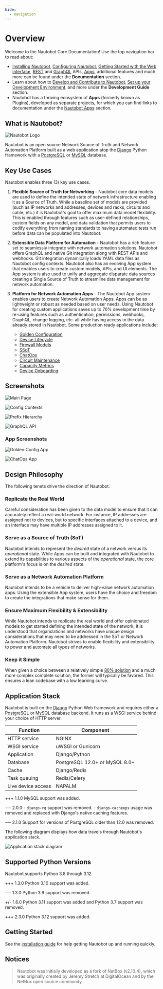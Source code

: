 ```yaml
---
hide:
  - navigation
---
```


# Overview

Welcome to the Nautobot Core Documentation! Use the top navigation bar to read about:

- [Installing Nautobot](user-guide/administration/installation/index.md), [Configuring Nautobot](user-guide/administration/configuration/index.md), [Getting Started with the Web Interface](user-guide/feature-guides/getting-started/index.md), [REST](user-guide/platform-functionality/rest-api/overview.md) and [GraphQL](user-guide/platform-functionality/graphql.md) APIs, [Apps](apps/index.md), additional features and much more can be found under the **Documentation** section.
- Learn about how to [Develop and Contribute to Nautobot](development/index.md), [Set up your Development Environment](development/core/getting-started.md), and more under the **Development Guide** section.
- Nautobot has a thriving ecosystem of **Apps** (formerly known as Plugins), developed as separate projects, for which you can find links to documentation under the [Nautobot Apps](apps/index.md) section.

## What is Nautobot?

![Nautobot Logo](assets/nautobot_logo.svg)

Nautobot is an open source Network Source of Truth and Network Automation Platform built as a web application atop the [Django](https://www.djangoproject.com/) Python framework with a [PostgreSQL](https://www.postgresql.org/) or [MySQL](https://www.mysql.com) database.

## Key Use Cases

Nautobot enables three (3) key use cases.

1. **Flexible Source of Truth for Networking** - Nautobot core data models are used to define the intended state of network infrastructure enabling it as a Source of Truth. While a baseline set of models are provided (such as IP networks and addresses, devices and racks, circuits and cable, etc.) it is Nautobot's goal to offer maximum data model flexibility. This is enabled through features such as user-defined relationships, custom fields on any model, and data validation that permits users to codify everything from naming standards to having automated tests run before data can be populated into Nautobot.

2. **Extensible Data Platform for Automation** - Nautobot has a rich feature set to seamlessly integrate with network automation solutions.  Nautobot offers GraphQL and native Git integration along with REST APIs and webhooks.  Git integration dynamically loads YAML data files as Nautobot config contexts.  Nautobot also has an evolving App system that enables users to create custom models, APIs, and UI elements.  The App system is also used to unify and aggregate disparate data sources creating a Single Source of Truth to streamline data management for network automation.

3. **Platform for Network Automation Apps** - The Nautobot App system enables users to create Network Automation Apps.  Apps can be as lightweight or robust as needed based on user needs.  Using Nautobot for creating custom applications saves up to 70% development time by re-using features such as authentication, permissions, webhooks, GraphQL, change logging, etc. all while having access to the data already stored in Nautobot. Some production ready applications include:

    - [Golden Configuration](https://github.com/nautobot/nautobot-app-golden-config)
    - [Device Lifecycle](https://github.com/nautobot/nautobot-app-device-lifecycle-mgmt)
    - [Firewall Models](https://github.com/nautobot/nautobot-app-firewall-models)
    - [SSoT](https://github.com/nautobot/nautobot-app-ssot)
    - [ChatOps](https://github.com/nautobot/nautobot-app-chatops)
    - [Circuit Maintenance](https://github.com/nautobot/nautobot-app-circuit-maintenance)
    - [Capacity Metrics](https://github.com/nautobot/nautobot-app-capacity-metrics)
    - [Device Onboarding](https://github.com/nautobot/nautobot-app-device-onboarding)

## Screenshots

![Main Page](media/ss_main_page.png)

![Config Contexts](media/ss_config_contexts.png)

![Prefix Hierarchy](media/ss_prefix_hierarchy.png)

![GraphQL API](media/ss_graphiql.png)

### App Screenshots

![Golden Config App](media/ss_app_golden_config.png)

![ChatOps App](media/ss_app_chatops.png)

## Design Philosophy

The following tenets drive the direction of Nautobot.

### Replicate the Real World

Careful consideration has been given to the data model to ensure that it can accurately reflect a real-world network. For instance, IP addresses are assigned not to devices, but to specific interfaces attached to a device, and an interface may have multiple IP addresses assigned to it.

### Serve as a Source of Truth (SoT)

Nautobot intends to represent the _desired_ state of a network versus its _operational_ state. While Apps can be built and integrated with Nautobot to extend its capabilities to various aspects of the _operational_ state, the core platform's focus is on the _desired_ state.

### Serve as a Network Automation Platform

Nautobot intends to be a vehicle to deliver high-value network automation apps.  Using the extensible App system, users have the choice and freedom to create the integrations that make sense for them.

### Ensure Maximum Flexibility & Extensibility

While Nautobot intends to replicate the real world and offer opinionated models to get started defining the intended state of the network, it is understood that organizations and networks have unique design considerations that may need to be addressed in the SoT or Network Automation Platform.  Nautobot strives to enable flexibility and extensibility to power and automate all types of networks.

### Keep it Simple

When given a choice between a relatively simple [80% solution](https://en.wikipedia.org/wiki/Pareto_principle) and a much more complex complete solution, the former will typically be favored. This ensures a lean codebase with a low learning curve.

## Application Stack

Nautobot is built on the [Django](https://djangoproject.com/) Python Web framework and requires either a [PostgreSQL](https://www.postgresql.org/) or [MySQL](https://www.mysql.com) database backend. It runs as a WSGI service behind your choice of HTTP server.

| Function           | Component                       |
|--------------------|---------------------------------|
| HTTP service       | NGINX                           |
| WSGI service       | uWSGI or Gunicorn               |
| Application        | Django/Python                   |
| Database           | PostgreSQL 12.0+ or MySQL 8.0+  |
| Cache              | Django/Redis                    |
| Task queuing       | Redis/Celery                    |
| Live device access | NAPALM                          |

+++ 1.1.0
    MySQL support was added.

--- 2.0.0
    - `django-rq` support was removed.
    - `django-cacheops` usage was removed and replaced with Django's native caching features.

--- 2.1.0
    Support for versions of PostgreSQL older than 12.0 was removed.

The following diagram displays how data travels through Nautobot's application stack.

![Application stack diagram](./media/nautobot_application_stack_low_level.png "Application stack diagram")

## Supported Python Versions

Nautobot supports Python 3.8 through 3.12.

+++ 1.3.0
    Python 3.10 support was added.

--- 1.3.0
    Python 3.6 support was removed.

+/- 1.6.0
    Python 3.11 support was added and Python 3.7 support was removed.

+++ 2.3.0
    Python 3.12 support was added.

## Getting Started

See the [installation guide](user-guide/administration/installation/index.md) for help getting Nautobot up and running quickly.

## Notices

> Nautobot was initially developed as a fork of NetBox (v2.10.4), which was originally created by Jeremy Stretch at DigitalOcean and by the NetBox open source community.
